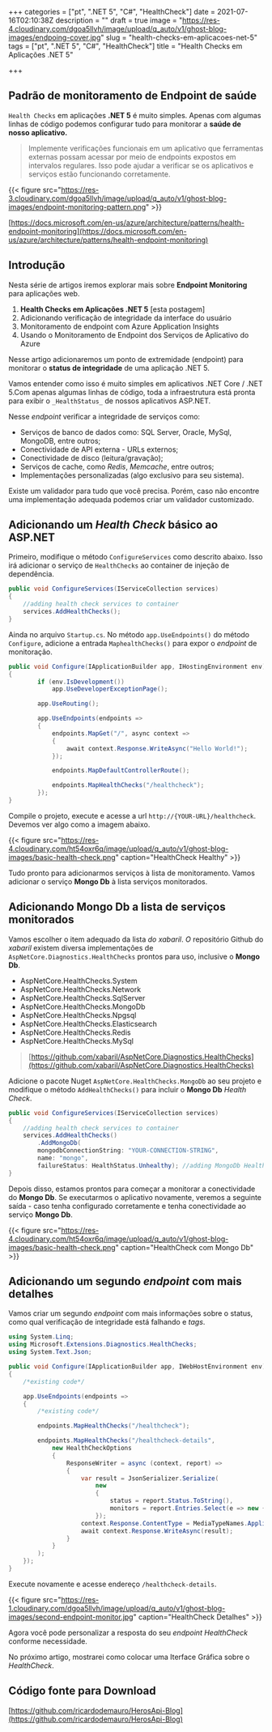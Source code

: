 +++
categories = ["pt", ".NET 5", "C#", "HealthCheck"]
date = 2021-07-16T02:10:38Z
description = ""
draft = true
image = "https://res-4.cloudinary.com/dgoa5llvh/image/upload/q_auto/v1/ghost-blog-images/endpoing-cover.jpg"
slug = "health-checks-em-aplicacoes-net-5"
tags = ["pt", ".NET 5", "C#", "HealthCheck"]
title = "Health Checks em Aplicações .NET 5"

+++


## Padrão de monitoramento de Endpoint de saúde

`Health Checks` em aplicações **.NET 5** é muito simples. Apenas com algumas linhas de código podemos configurar tudo para monitorar a **saúde de nosso aplicativo.**

> Implemente verificações funcionais em um aplicativo que ferramentas externas possam acessar por meio de endpoints expostos em intervalos regulares. Isso pode ajudar a verificar se os aplicativos e serviços estão funcionando corretamente.

{{< figure src="https://res-3.cloudinary.com/dgoa5llvh/image/upload/q_auto/v1/ghost-blog-images/endpoint-monitoring-pattern.png" >}}

[https://docs.microsoft.com/en-us/azure/architecture/patterns/health-endpoint-monitoring](https://docs.microsoft.com/en-us/azure/architecture/patterns/health-endpoint-monitoring)

## Introdução

Nesta série de artigos iremos explorar mais sobre **Endpoint Monitoring** para aplicações web.

1. **Health Checks em Aplicações .NET 5** [esta postagem]
2. Adicionando verificação de integridade da interface do usuário
3. Monitoramento de endpoint com Azure Application Insights
4. Usando o Monitoramento de Endpoint dos Serviços de Aplicativo do Azure

Nesse artigo adicionaremos um ponto de extremidade (endpoint) para monitorar o **status de integridade** de uma aplicação .NET 5.

Vamos entender como isso é muito simples em aplicativos .NET Core / .NET 5.Com apenas algumas linhas de código, toda a infraestrutura está pronta para exibir o `_HealthStatus_` de nossos aplicativos ASP.NET.

Nesse _endpoint_ verificar a integridade de serviços como:

* Serviços de banco de dados como: SQL Server, Oracle, MySql, MongoDB, entre outros;
* Conectividade de API externa - URLs externos;
* Conectividade de disco (leitura/gravação);
* Serviços de cache, como _Redis_, _Memcache_, entre outros;
* Implementações personalizadas (algo exclusivo para seu sistema).

Existe um validador para tudo que você precisa. Porém, caso não encontre uma implementação adequada podemos criar um validador customizado.

## Adicionando um _Health Check_ básico ao ASP.NET

Primeiro, modifique o método `ConfigureServices` como descrito abaixo. Isso irá adicionar o serviço de `HealthChecks` ao container de injeção de dependência.

```csharp
public void ConfigureServices(IServiceCollection services)
{
    //adding health check services to container
    services.AddHealthChecks();
}

```

Ainda no arquivo `Startup.cs`. No método `app.UseEndpoints()` do método `Configure`, adicione a entrada `MaphealthChecks()` para expor o _endpoint_ de monitoração.

```csharp
public void Configure(IApplicationBuilder app, IHostingEnvironment env)
{
        if (env.IsDevelopment())
            app.UseDeveloperExceptionPage();

        app.UseRouting();

        app.UseEndpoints(endpoints =>
        {
            endpoints.MapGet("/", async context =>
            {
                await context.Response.WriteAsync("Hello World!");
            });

            endpoints.MapDefaultControllerRoute();

            endpoints.MapHealthChecks("/healthcheck");
        });
}

```

Compile o projeto, execute e acesse a url `http://{YOUR-URL}/healthcheck`. Devemos ver algo como a imagem abaixo.

{{< figure src="https://res-4.cloudinary.com/ht54oxr6q/image/upload/q_auto/v1/ghost-blog-images/basic-health-check.png" caption="HealthCheck Healthy" >}}

Tudo pronto para adicionarmos serviços à lista de monitoramento. Vamos adicionar o serviço **Mongo Db** à lista serviços monitorados.

## Adicionando Mongo Db a lista de serviços monitorados

Vamos escolher o item adequado da lista _do xabaril_. _O_ repositório Github do _xabaril_ existem diversa implementações de `AspNetCore.Diagnostics.HealthChecks` prontos para uso, inclusive o **Mongo Db**.

* AspNetCore.HealthChecks.System
* AspNetCore.HealthChecks.Network
* AspNetCore.HealthChecks.SqlServer
* AspNetCore.HealthChecks.MongoDb
* AspNetCore.HealthChecks.Npgsql
* AspNetCore.HealthChecks.Elasticsearch
* AspNetCore.HealthChecks.Redis
* AspNetCore.HealthChecks.MySql

> [https://github.com/xabaril/AspNetCore.Diagnostics.HealthChecks](https://github.com/xabaril/AspNetCore.Diagnostics.HealthChecks)

Adicione o pacote Nuget `AspNetCore.HealthChecks.MongoDb` ao seu projeto e modifique o método `AddHealthChecks()` para incluir o **Mongo Db**  _Health Check_.

```csharp
public void ConfigureServices(IServiceCollection services)
{
    //adding health check services to container
    services.AddHealthChecks()
        .AddMongoDb(
        mongodbConnectionString: "YOUR-CONNECTION-STRING",
        name: "mongo", 
        failureStatus: HealthStatus.Unhealthy); //adding MongoDb Health Check
}

```

Depois disso, estamos prontos para começar a monitorar a conectividade do **Mongo Db**. Se executarmos o aplicativo novamente, veremos a seguinte saída - caso tenha configurado corretamente e tenha conectividade ao serviço **Mongo Db**.

{{< figure src="https://res-4.cloudinary.com/ht54oxr6q/image/upload/q_auto/v1/ghost-blog-images/basic-health-check.png" caption="HealthCheck com Mongo Db" >}}

## Adicionando um segundo _endpoint_ com mais detalhes

Vamos criar um segundo _endpoint_ com mais informações sobre o status, como qual verificação de integridade está falhando e _tags_.

```csharp
using System.Linq;
using Microsoft.Extensions.Diagnostics.HealthChecks;
using System.Text.Json;

public void Configure(IApplicationBuilder app, IWebHostEnvironment env)
{
    /*existing code*/

    app.UseEndpoints(endpoints =>
    {
        /*existing code*/

        endpoints.MapHealthChecks("/healthcheck");

        endpoints.MapHealthChecks("/healthcheck-details",
            new HealthCheckOptions
            {
                ResponseWriter = async (context, report) =>
                {
                    var result = JsonSerializer.Serialize(
                        new
                        {
                            status = report.Status.ToString(),
                            monitors = report.Entries.Select(e => new { key = e.Key, value = Enum.GetName(typeof(HealthStatus), e.Value.Status) })
                        });
                    context.Response.ContentType = MediaTypeNames.Application.Json;
                    await context.Response.WriteAsync(result);
                }
            }
        );
    });
}

```

Execute novamente e acesse endereço `/healthcheck-details`.

{{< figure src="https://res-1.cloudinary.com/dgoa5llvh/image/upload/q_auto/v1/ghost-blog-images/second-endpoint-monitor.jpg" caption="HealthCheck Detalhes" >}}

Agora você pode personalizar a resposta do seu _endpoint_  _HealthCheck_ conforme necessidade.

No próximo artigo, mostrarei como colocar uma Iterface Gráfica sobre o _HealthCheck_.

## Código fonte para Download

[https://github.com/ricardodemauro/HerosApi-Blog](https://github.com/ricardodemauro/HerosApi-Blog)


